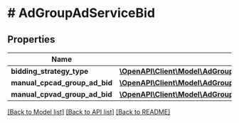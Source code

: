 # # AdGroupAdServiceBid

## Properties

Name | Type | Description | Notes
------------ | ------------- | ------------- | -------------
**bidding_strategy_type** | [**\OpenAPI\Client\Model\AdGroupAdServiceBiddingStrategyType**](AdGroupAdServiceBiddingStrategyType.md) |  | [optional]
**manual_cpcad_group_ad_bid** | [**\OpenAPI\Client\Model\AdGroupAdServiceManualCPCAdGroupAdBid**](AdGroupAdServiceManualCPCAdGroupAdBid.md) |  | [optional]
**manual_cpvad_group_ad_bid** | [**\OpenAPI\Client\Model\AdGroupAdServiceManualCPVAdGroupAdBid**](AdGroupAdServiceManualCPVAdGroupAdBid.md) |  | [optional]

[[Back to Model list]](../../README.md#models) [[Back to API list]](../../README.md#endpoints) [[Back to README]](../../README.md)
